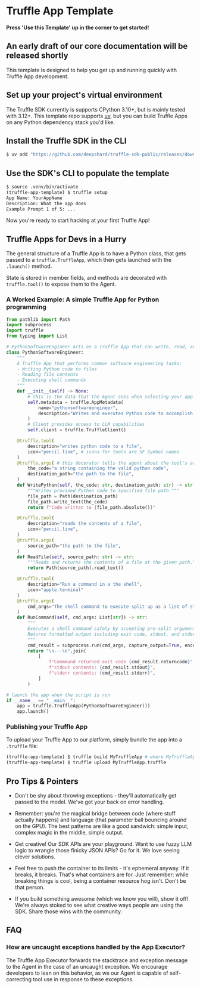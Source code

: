 # Truffle App Template

**Press 'Use this Template' up in the corner to get started!**

## An early draft of our core documentation will be released shortly

This template is designed to help you get up and running quickly with Truffle
App development. 

## Set up your project's virtual environment

The Truffle SDK currently is supports CPython 3.10+, but is mainly tested with
3.12+. This template repo supports [uv](https://docs.astral.sh/uv/), but you
can build Truffle Apps on any Python dependency stack you'd like.

## Install the Truffle SDK in the CLI

```sh
$ uv add "https://github.com/deepshard/truffle-sdk-public/releases/download/v0.6.2/truffle_sdk-0.6.2-py3-none-any.whl" # or replace uv with poetry
```

## Use the SDK's CLI to populate the template
```sh
$ source .venv/bin/activate
(truffle-app-template) $ truffle setup
App Name: YourAppName
Description: What the app does
Example Prompt 1 of 5: ...
``` 

Now you're ready to start hacking at your first Truffle App!

## Truffle Apps for Devs in a Hurry

The general structure of a Truffle App is to have a Python class, that gets passed
to a `truffle.TruffleApp`, which then gets launched with the `.launch()` method.

State is stored in member fields, and methods are decorated with `truffle.tool()` 
to expose them to the Agent.

### A Worked Example: A simple Truffle App for Python programming
```python
from pathlib import Path
import subprocess
import truffle
from typing import List

# PythonSoftwareEngineer acts as a Truffle App that can write, read, and execute code
class PythonSoftwareEngineer:
    """
    A Truffle App that performs common software engineering tasks:
    - Writing Python code to files
    - Reading file contents
    - Executing shell commands
    """
    def __init__(self) -> None:
        # this is the data that the Agent sees when selecting your app
        self.metadata = truffle.AppMetadata(
            name="pythonsoftwareengineer",
            description="Writes and executes Python code to accomplish tasks"
        )
        # Client provides access to LLM capabilities
        self.client = truffle.TruffleClient()

    @truffle.tool(
        description="writes python code to a file",
        icon="pencil.line", # icons for tools are SF Symbol names
    )
    @truffle.args( # this decorator tells the agent about the tool's arguments
        the_code="a string containing the valid python code",
        destination_path="the path to the file",
    )
    def WritePython(self, the_code: str, destination_path: str) -> str:
        """Writes provided Python code to specified file path."""
        file_path = Path(destination_path)
        file_path.write_text(the_code)
        return f"Code written to {file_path.absolute()}"

    @truffle.tool(
        description="reads the contents of a file",
        icon="pencil.line",
    )
    @truffle.args(
        source_path="the path to the file",
    )
    def ReadFile(self, source_path: str) -> str:
        """Reads and returns the contents of a file at the given path."""
        return Path(source_path).read_text()

    @truffle.tool(
        description="Run a command in a the shell",
        icon="apple.terminal"
    )
    @truffle.args(
        cmd_args="The shell command to execute split up as a list of strings, like an argv array",
    )
    def RunCommand(self, cmd_args: List[str]) -> str:
        """
        Executes a shell command safely by accepting pre-split arguments.
        Returns formatted output including exit code, stdout, and stderr.
        """
        cmd_result = subprocess.run(cmd_args, capture_output=True, encoding="utf-8")
        return "\n---\n".join(
            [
                f"Commmand returned exit code {cmd_result.returncode}",
                f"stdout contents: {cmd_result.stdout}",
                f"stderr contents: {cmd_result.stderr}",
            ]
        )

# launch the app when the script is run
if __name__ == "__main__":
    app = truffle.TruffleApp(PythonSoftwareEngineer())
    app.launch()
```
### Publishing your Truffle App

To upload your Truffle App to our platform, simply bundle the app into a `.truffle` file:

```sh
(truffle-app-template) $ truffle build MyTruffleApp # where MyTruffleApp is the name of the created project folder
(truffle-app-template) $ truffle upload MyTruffleApp.truffle
```

## Pro Tips & Pointers

* Don't be shy about throwing exceptions - they'll automatically get passed to the model. We've got your back on error handling.

* Remember: you're the magical bridge between code (where stuff actually happens) and language (that parameter ball bouncing around on the GPU). The best patterns are like a good sandwich: simple input, complex magic in the middle, simple output.

* Get creative! Our SDK APIs are your playground. Want to use fuzzy LLM logic to wrangle those finicky JSON APIs? Go for it. We love seeing clever solutions.

* Feel free to push the container to its limits - it's ephemeral anyway. If it breaks, it breaks. That's what containers are for. Just remember: while breaking things is cool, being a container resource hog isn't. Don't be that person.

* If you build something awesome (which we know you will), show it off! We're always stoked to see what creative ways people are using the SDK. Share those wins with the community.

  
## FAQ

### How are uncaught exceptions handled by the App Executor?

The Truffle App Executor forwards the stacktrace and exception message
to the Agent in the case of an uncaught exception. We encourage developers
to lean on this behavior, as we our Agent is capable of self-correcting tool
use in response to these exceptions.
